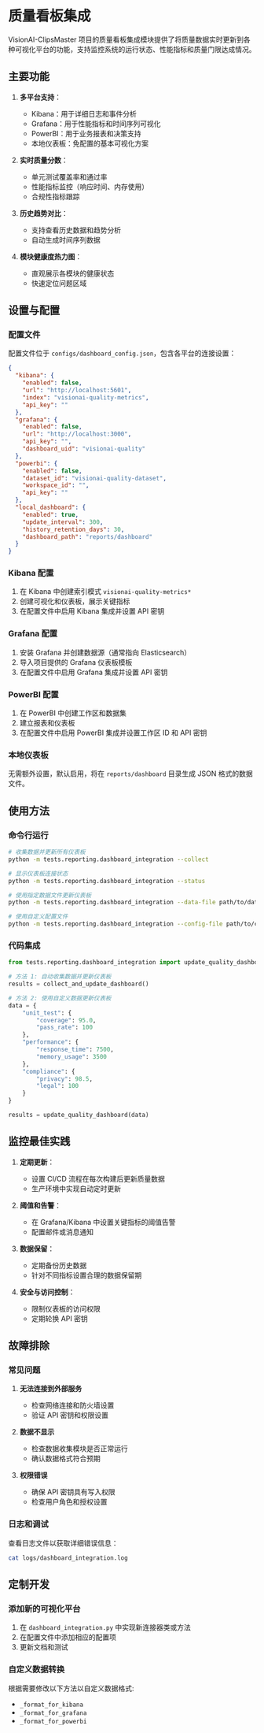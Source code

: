 # 质量看板集成

VisionAI-ClipsMaster 项目的质量看板集成模块提供了将质量数据实时更新到各种可视化平台的功能，支持监控系统的运行状态、性能指标和质量门限达成情况。

## 主要功能

1. **多平台支持**：
   - Kibana：用于详细日志和事件分析
   - Grafana：用于性能指标和时间序列可视化
   - PowerBI：用于业务报表和决策支持
   - 本地仪表板：免配置的基本可视化方案

2. **实时质量分数**：
   - 单元测试覆盖率和通过率
   - 性能指标监控（响应时间、内存使用）
   - 合规性指标跟踪

3. **历史趋势对比**：
   - 支持查看历史数据和趋势分析
   - 自动生成时间序列数据

4. **模块健康度热力图**：
   - 直观展示各模块的健康状态
   - 快速定位问题区域

## 设置与配置

### 配置文件

配置文件位于 `configs/dashboard_config.json`，包含各平台的连接设置：

```json
{
  "kibana": {
    "enabled": false,
    "url": "http://localhost:5601",
    "index": "visionai-quality-metrics",
    "api_key": ""
  },
  "grafana": {
    "enabled": false,
    "url": "http://localhost:3000",
    "api_key": "",
    "dashboard_uid": "visionai-quality"
  },
  "powerbi": {
    "enabled": false,
    "dataset_id": "visionai-quality-dataset",
    "workspace_id": "",
    "api_key": ""
  },
  "local_dashboard": {
    "enabled": true,
    "update_interval": 300,
    "history_retention_days": 30,
    "dashboard_path": "reports/dashboard"
  }
}
```

### Kibana 配置

1. 在 Kibana 中创建索引模式 `visionai-quality-metrics*`
2. 创建可视化和仪表板，展示关键指标
3. 在配置文件中启用 Kibana 集成并设置 API 密钥

### Grafana 配置

1. 安装 Grafana 并创建数据源（通常指向 Elasticsearch）
2. 导入项目提供的 Grafana 仪表板模板
3. 在配置文件中启用 Grafana 集成并设置 API 密钥

### PowerBI 配置

1. 在 PowerBI 中创建工作区和数据集
2. 建立报表和仪表板
3. 在配置文件中启用 PowerBI 集成并设置工作区 ID 和 API 密钥

### 本地仪表板

无需额外设置，默认启用，将在 `reports/dashboard` 目录生成 JSON 格式的数据文件。

## 使用方法

### 命令行运行

```bash
# 收集数据并更新所有仪表板
python -m tests.reporting.dashboard_integration --collect

# 显示仪表板连接状态
python -m tests.reporting.dashboard_integration --status

# 使用指定数据文件更新仪表板
python -m tests.reporting.dashboard_integration --data-file path/to/data.json

# 使用自定义配置文件
python -m tests.reporting.dashboard_integration --config-file path/to/config.json
```

### 代码集成

```python
from tests.reporting.dashboard_integration import update_quality_dashboard, collect_and_update_dashboard

# 方法 1: 自动收集数据并更新仪表板
results = collect_and_update_dashboard()

# 方法 2: 使用自定义数据更新仪表板
data = {
    "unit_test": {
        "coverage": 95.0,
        "pass_rate": 100
    },
    "performance": {
        "response_time": 7500,
        "memory_usage": 3500
    },
    "compliance": {
        "privacy": 98.5,
        "legal": 100
    }
}

results = update_quality_dashboard(data)
```

## 监控最佳实践

1. **定期更新**：
   - 设置 CI/CD 流程在每次构建后更新质量数据
   - 生产环境中实现自动定时更新

2. **阈值和告警**：
   - 在 Grafana/Kibana 中设置关键指标的阈值告警
   - 配置邮件或消息通知

3. **数据保留**：
   - 定期备份历史数据
   - 针对不同指标设置合理的数据保留期

4. **安全与访问控制**：
   - 限制仪表板的访问权限
   - 定期轮换 API 密钥

## 故障排除

### 常见问题

1. **无法连接到外部服务**
   - 检查网络连接和防火墙设置
   - 验证 API 密钥和权限设置

2. **数据不显示**
   - 检查数据收集模块是否正常运行
   - 确认数据格式符合预期

3. **权限错误**
   - 确保 API 密钥具有写入权限
   - 检查用户角色和授权设置

### 日志和调试

查看日志文件以获取详细错误信息：

```bash
cat logs/dashboard_integration.log
```

## 定制开发

### 添加新的可视化平台

1. 在 `dashboard_integration.py` 中实现新连接器类或方法
2. 在配置文件中添加相应的配置项
3. 更新文档和测试

### 自定义数据转换

根据需要修改以下方法以自定义数据格式:

- `_format_for_kibana`
- `_format_for_grafana`
- `_format_for_powerbi` 